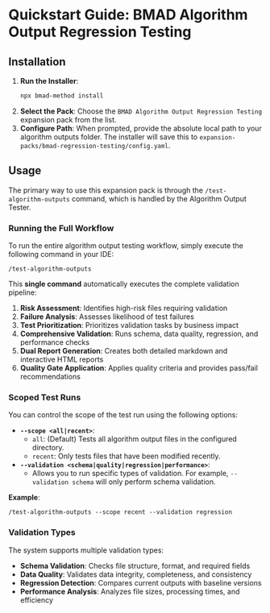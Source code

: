 # Quickstart Guide: BMAD Algorithm Output Regression Testing

## Installation
1.  **Run the Installer**:
    ```bash
    npx bmad-method install
    ```
2.  **Select the Pack**: Choose the `BMAD Algorithm Output Regression Testing` expansion pack from the list.
3.  **Configure Path**: When prompted, provide the absolute local path to your algorithm outputs folder. The installer will save this to `expansion-packs/bmad-regression-testing/config.yaml`.

## Usage
The primary way to use this expansion pack is through the `/test-algorithm-outputs` command, which is handled by the Algorithm Output Tester.

### Running the Full Workflow
To run the entire algorithm output testing workflow, simply execute the following command in your IDE:
```
/test-algorithm-outputs
```
This **single command** automatically executes the complete validation pipeline:
1. **Risk Assessment**: Identifies high-risk files requiring validation
2. **Failure Analysis**: Assesses likelihood of test failures
3. **Test Prioritization**: Prioritizes validation tasks by business impact
4. **Comprehensive Validation**: Runs schema, data quality, regression, and performance checks
5. **Dual Report Generation**: Creates both detailed markdown and interactive HTML reports
6. **Quality Gate Application**: Applies quality criteria and provides pass/fail recommendations

### Scoped Test Runs
You can control the scope of the test run using the following options:

-   **`--scope <all|recent>`**:
    -   `all`: (Default) Tests all algorithm output files in the configured directory.
    -   `recent`: Only tests files that have been modified recently.
-   **`--validation <schema|quality|regression|performance>`**:
    -   Allows you to run specific types of validation. For example, `--validation schema` will only perform schema validation.

**Example**:
```
/test-algorithm-outputs --scope recent --validation regression
```

### Validation Types
The system supports multiple validation types:

-   **Schema Validation**: Checks file structure, format, and required fields
-   **Data Quality**: Validates data integrity, completeness, and consistency
-   **Regression Detection**: Compares current outputs with baseline versions
-   **Performance Analysis**: Analyzes file sizes, processing times, and efficiency
